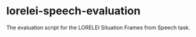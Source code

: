 # lorelei-speech-evaluation
The evaluation script for the LORELEI Situation Frames from Speech task.
